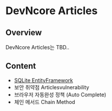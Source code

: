 # DevNcore Articles

## Overview
DevNcore Articles는 TBD..

## Content
- [SQLite EntityFramework](articles/entityframework-sqlite.md)
- 보안 취약점 Articlesvulnerability
- 브라우저 자동완성 정책 (Auto Complete)
- 체인 메서드 Chain Method
